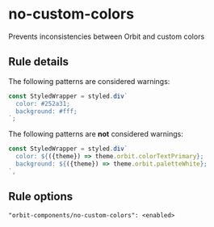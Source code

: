 # no-custom-colors

Prevents inconsistencies between Orbit and custom colors

## Rule details

The following patterns are considered warnings:

```jsx
const StyledWrapper = styled.div`
  color: #252a31;
  background: #fff;
`;
```

The following patterns are **not** considered warnings:

```jsx
const StyledWrapper = styled.div`
  color: ${({theme}) => theme.orbit.colorTextPrimary};
  background: ${({theme}) => theme.orbit.paletteWhite};
`,
```

## Rule options

```
"orbit-components/no-custom-colors": <enabled>
```
